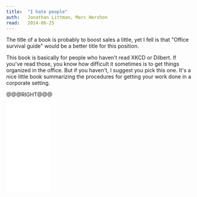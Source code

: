 ```yaml
---
title:	"I hate people"
auth:	Jonathan Littman, Marc Hershon
read:	2014-06-25
---
```





The title of a book is probably to boost sales a little, yet I fell is that
"Office survival guide" would be a better title for this position.

This book is basically for people who haven't read XKCD or Dilbert. If
you've read those, you know how difficult it sometimes is to get things
organized in the office. But if you haven't, I suggest you pick this one.
It's a nice little book summarizing the procedures for getting your work
done in a corporate setting.

@@@RIGHT@@@

<iframe style="width:120px;height:240px;" marginwidth="0" marginheight="0" scrolling="no" frameborder="0" src="//ws-na.amazon-adsystem.com/widgets/q?ServiceVersion=20070822&OneJS=1&Operation=GetAdHtml&MarketPlace=US&source=ss&ref=ss_til&ad_type=product_link&tracking_id=wojcadamkoszh-20&marketplace=amazon&region=US&placement=B002ASFPR8&asins=B002ASFPR8&linkId=FWNP6UD35PLNYVLO&show_border=false&link_opens_in_new_window=true&price_color=333333&title_color=C02400&bg_color=FFFFFF"> </iframe>
